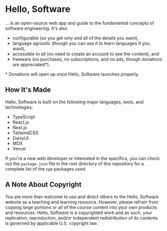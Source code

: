 # Hello, Software
... is an open-source web app and guide to the fundamental concepts of software engineering. It's also
- configurable (so you get only and all of the details you want),
- language agnostic (though you can use it to learn languages if you want),
- accessible to all (no need to create an account to see the content), and
- freeware (no purchases, no subscriptions, and no ads, though donations are appreciated*).

\* Donations will open up once Hello, Software launches properly.

## How It's Made
Hello, Software is built on the following major languages, tools, and technologies:
- TypeScript
- React.js
- Next.js
- TailwindCSS
- DaisyUI
- MDX
- Vercel

If you're a new web developer or interested in the specifics, you can check out the `package.json` file in the root directory of this repository for a complete list of the `npm` packages used.

## A Note About Copyright
You are more than welcome to use and direct others to the Hello, Software website as a teaching and learning resource. However, please refrain from copying large portions or all of the course content into your own products and resources. Hello, Software is a copyrighted work and as such, your replication, reproduction, and/or independent redistribution of its contents is governed by applicable U.S. copyright law.